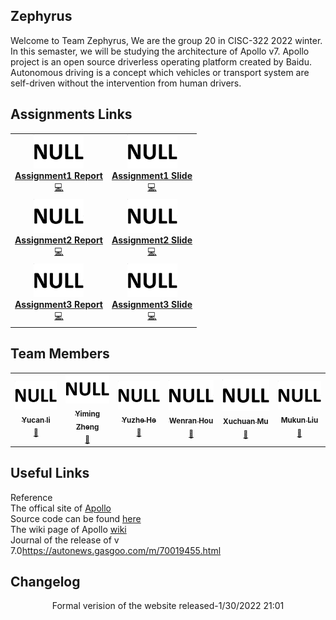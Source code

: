 <!-- ## 2022 Winter CISC-322 Group 20 -->
## Zephyrus
Welcome to Team Zephyrus, We are the group 20 in CISC-322 2022 winter. In this semaster, we will be studying the architecture of Apollo v7. Apollo project is an open source driverless operating platform created by Baidu. Autonomous driving is a concept which vehicles or transport system are self-driven without the intervention from human drivers.
<!-- [Onq page](https://onq.queensu.ca/d2l/home/642417) <br> -->
<!-- <img src="233333.jpg" width = "300" height = "300" alt="" align=center /> -->
## Assignments Links
<p align="center">
<table align="center" style="width:100%">
<tr>
<td align="center"><a href="https://github.com/Wad098/CISC-322_Group20/blob/gh-pages/doc/CISC322_Project.pdf"><img src="https://raw.githubusercontent.com/Wad098/CISC-322_Group20/gh-pages/img/null.png" width="80px;" alt=""/><br /><b>Assignment1 Report</b></a><br /><a href="" title="Code">💻</a> </td>
<td align="center"><a href="https://baidu.com/"><img src="https://raw.githubusercontent.com/Wad098/CISC-322_Group20/gh-pages/img/null.png" width="80px;" alt=""/><br /><b>Assignment1 Slide</b></a><br /><a href="" title="Code">💻</a> </td>
</tr>
<tr>
<td align="center"><a href="https://baidu.com/"><img src="https://raw.githubusercontent.com/Wad098/CISC-322_Group20/gh-pages/img/null.png" width="80px;" alt=""/><br /><b>Assignment2 Report</b></a><br /><a href="" title="Code">💻</a> </td>
<td align="center"><a href="https://baidu.com/"><img src="https://raw.githubusercontent.com/Wad098/CISC-322_Group20/gh-pages/img/null.png" width="80px;" alt=""/><br /><b>Assignment2 Slide</b></a><br /><a href="" title="Code">💻</a> </td>
</tr>
 <tr>
<td align="center"><a href="https://baidu.com/"><img src="https://raw.githubusercontent.com/Wad098/CISC-322_Group20/gh-pages/img/null.png" width="80px;" alt=""/><br /><b>Assignment3 Report</b></a><br /><a href="" title="Code">💻</a> </td>
<td align="center"><a href="https://baidu.com/"><img src="https://raw.githubusercontent.com/Wad098/CISC-322_Group20/gh-pages/img/null.png" width="80px;" alt=""/><br /><b>Assignment3 Slide</b></a><br /><a href="" title="Code">💻</a> </td>
</tr>
</table>
</p>

## Team Members
<table>
    <tr>
      <td align="center"><a href="https://github.com/BlairLi"><img src="img/null.png" width="100px;" alt=""/><br /><sub><b>Yucan li </b></sub></a><sub><br /><a href = "mailto: 18yl259@queesu.ca">📧</a></sub></td>
      <td align="center"><a href="https://github.com/Wad098"><img src="img/null.png" width="100px;" alt=""/><br /><sub><b>Yiming Zheng </b></sub></a><sub><br /><a href = "mailto: 19yz38@queensu.ca">📧</a></sub></td>
      <td align="center"><a href="https://github.com/hrzzdhyz"><img src="img/null.png" width="100px;" alt=""/><br /><sub><b>Yuzhe He </b></sub></a><sub><br /><a href = "mailto: abc@example.com">📧</a></sub></td>
      <td align="center"><a href="https://github.com/BrightAurora138"><img src="img/null.png" width="100px;" alt=""/><br /><sub><b>Wenran Hou </b></sub></a><sub><br /><a href = "mailto: 18wh10@queensu.ca">📧</a></sub></td>
      <td align="center"><a href="https://github.com/pawwwn"><img src="img/null.png" width="100px;" alt=""/><br /><sub><b>Xuchuan Mu </b></sub></a><sub><br /><a href = "mailto: 18xm24@queensu.ca">📧</a></sub></td>
      <td align="center"><a href="https://github.com/19ml13"><img src="img/null.png" width="100px;" alt=""/><br /><sub><b>Mukun Liu </b></sub></a><sub><br /><a href = "mailto: 19ml13@queensu.ca">📧</a></sub></td>
    </tr>
 </table>


## Useful Links
Reference<br>
The offical site of <a href="https://apollo.auto/index.html">Apollo</a><br>
Source code can be found <a href="https://github.com/ApolloAuto/apollo">here</a><br>
The wiki page of Apollo <a href="https://en.wikipedia.org/wiki/Self-driving_car">wiki</a><br>
Journal of the release of v 7.0<a href="https://autonews.gasgoo.com/m/70019455.html">https://autonews.gasgoo.com/m/70019455.html</a><br>




## Changelog

<center>Formal verision of the website released-1/30/2022 21:01</center>
